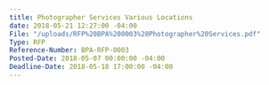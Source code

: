 ```yaml
---
title: Photographer Services Various Locations
date: 2018-05-21 12:27:00 -04:00
File: "/uploads/RFP%20BPA%200003%20Photographer%20Services.pdf"
Type: RFP
Reference-Number: BPA-RFP-0003
Posted-Date: 2018-05-07 00:00:00 -04:00
Deadline-Date: 2018-05-18 17:00:00 -04:00
---
```


